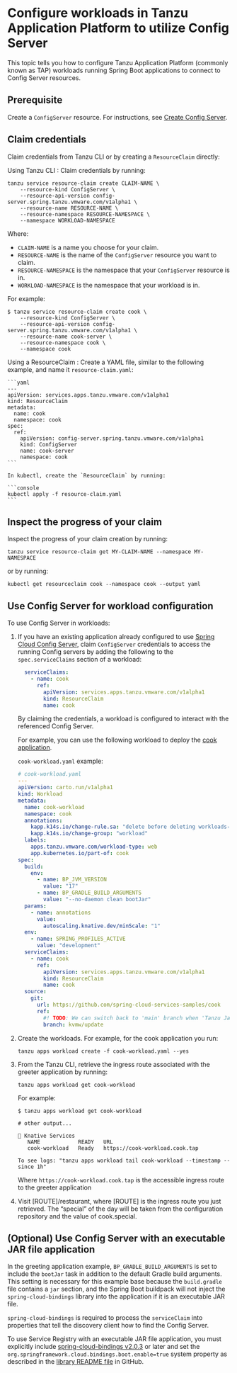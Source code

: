 # Configure workloads in Tanzu Application Platform to utilize Config Server

This topic tells you how to configure Tanzu Application Platform (commonly known as TAP) workloads
running Spring Boot applications to connect to Config Server resources.

## <a id='prereq'></a> Prerequisite

Create a `ConfigServer` resource. For instructions, see
[Create Config Server](./configure-config-server.hbs.md).

## <a id="claim-creds"></a> Claim credentials

Claim credentials from Tanzu CLI or by creating a `ResourceClaim` directly:

Using Tanzu CLI
: Claim credentials by running:

   ```console
   tanzu service resource-claim create CLAIM-NAME \
       --resource-kind ConfigServer \
       --resource-api-version config-server.spring.tanzu.vmware.com/v1alpha1 \
       --resource-name RESOURCE-NAME \
       --resource-namespace RESOURCE-NAMESPACE \
       --namespace WORKLOAD-NAMESPACE
   ```

   Where:

   - `CLAIM-NAME` is a name you choose for your claim.
   - `RESOURCE-NAME` is the name of the `ConfigServer` resource you want to claim.
   - `RESOURCE-NAMESPACE` is the namespace that your `ConfigServer` resource is in.
   - `WORKLOAD-NAMESPACE` is the namespace that your workload is in.

   For example:

   ```console
   $ tanzu service resource-claim create cook \
       --resource-kind ConfigServer \
       --resource-api-version config-server.spring.tanzu.vmware.com/v1alpha1 \
       --resource-name cook-server \
       --resource-namespace cook \
       --namespace cook
   ```

Using a ResourceClaim
: Create a YAML file, similar to the following example, and name it `resource-claim.yaml`:

    ```yaml
    ---
    apiVersion: services.apps.tanzu.vmware.com/v1alpha1
    kind: ResourceClaim
    metadata:
      name: cook
      namespace: cook
    spec:
      ref:
        apiVersion: config-server.spring.tanzu.vmware.com/v1alpha1
        kind: ConfigServer
        name: cook-server
        namespace: cook
    ```

    In kubectl, create the `ResourceClaim` by running:

    ```console
    kubectl apply -f resource-claim.yaml
    ```

## <a id="inspect"></a> Inspect the progress of your claim

Inspect the progress of your claim creation by running:

```console
tanzu service resource-claim get MY-CLAIM-NAME --namespace MY-NAMESPACE
```

or by running:

```console
kubectl get resourceclaim cook --namespace cook --output yaml
```

## <a id="inspect"></a> Use Config Server for workload configuration

To use Config Server in workloads:

1. If you have an existing application already configured to use
   [Spring Cloud Config Server](https://docs.spring.io/spring-cloud-config/docs/current/reference/html/#_spring_cloud_config_client),
   claim `ConfigServer` credentials to access the running Config servers by adding the following to
   the `spec.serviceClaims` section of a workload:

    ```yaml
      serviceClaims:
        - name: cook
          ref:
            apiVersion: services.apps.tanzu.vmware.com/v1alpha1
            kind: ResourceClaim
            name: cook
    ```

   By claiming the credentials, a workload is configured to interact with the
   referenced Config Server.

   For example, you can use the following workload to deploy the
   [cook application](https://github.com/spring-cloud-services-samples/cook).

   `cook-workload.yaml` example:

    ```yaml
    # cook-workload.yaml
    ---
    apiVersion: carto.run/v1alpha1
    kind: Workload
    metadata:
      name: cook-workload
      namespace: cook
      annotations:
        kapp.k14s.io/change-rule.sa: "delete before deleting workloads-sa"
        kapp.k14s.io/change-group: "workload"
      labels:
        apps.tanzu.vmware.com/workload-type: web
        app.kubernetes.io/part-of: cook
    spec:
      build:
        env:
          - name: BP_JVM_VERSION
            value: "17"
          - name: BP_GRADLE_BUILD_ARGUMENTS
            value: "--no-daemon clean bootJar"
      params:
        - name: annotations
          value:
            autoscaling.knative.dev/minScale: "1"
      env:
        - name: SPRING_PROFILES_ACTIVE
          value: "development"
      serviceClaims:
        - name: cook
          ref:
            apiVersion: services.apps.tanzu.vmware.com/v1alpha1
            kind: ResourceClaim
            name: cook
      source:
        git:
          url: https://github.com/spring-cloud-services-samples/cook
          ref:
            #! TODO: We can switch back to 'main' branch when 'Tanzu Java Buildpack' for 1.10
            branch: kvmw/update
    ```

2. Create the workloads. For example, for the cook application you run:

   ```console
   tanzu apps workload create -f cook-workload.yaml --yes
   ```

3. From the Tanzu CLI, retrieve the ingress route associated with the greeter application by running:

   ```console
   tanzu apps workload get cook-workload
   ```

   For example:

   ```console
   $ tanzu apps workload get cook-workload

   # other output...

   🚢 Knative Services
      NAME            READY   URL
      cook-workload   Ready   https://cook-workload.cook.tap

   To see logs: "tanzu apps workload tail cook-workload --timestamp --since 1h"
   ```

   Where `https://cook-workload.cook.tap` is the accessible ingress route to the greeter application

4. Visit [ROUTE]/restaurant, where [ROUTE] is the ingress route you just retrieved.
The “special” of the day will be taken from the configuration repository and the value of cook.special.

## <a id="exec-jar-file-app"></a> (Optional) Use Config Server with an executable JAR file application

In the greeting application example, `BP_GRADLE_BUILD_ARGUMENTS` is set to include the `bootJar`
task in addition to the default Gradle build arguments. This setting is necessary for this example
base because the `build.gradle` file contains a `jar` section, and the Spring Boot buildpack will
not inject the `spring-cloud-bindings` library into the application if it is an executable JAR file.

`spring-cloud-bindings` is required to process the `serviceClaim` into properties that tell the
discovery client how to find the Config Server.

To use Service Registry with an executable JAR file application, you must explicitly include [spring-cloud-bindings v2.0.3](https://mvnrepository.com/artifact/org.springframework.cloud/spring-cloud-bindings/2.0.3)
or later and set the `org.springframework.cloud.bindings.boot.enable=true` system property as
described in the
[library README file](https://github.com/spring-cloud/spring-cloud-bindings#spring-boot-configuration)
in GitHub.
